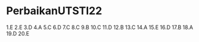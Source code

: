 # PerbaikanUTSTI22
1.E <rb>
2.E <rb>
3.D <rb>
4.A <rb>
5.C <rb>
6.D <rb>
7.C <rb>
8.C <rb>
9.B <rb>
10.C <rb>
11.D <rb>
12.B <rb>
13.C <rb>
14.A <rb>
15.E <rb>
16.D <rb>
17.B <rb>
18.A <rb>
19.D <rb>
20.E <rb>
